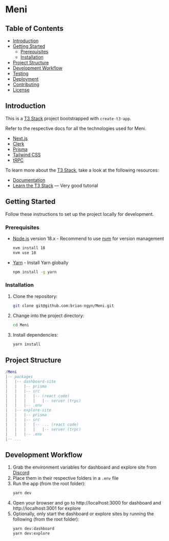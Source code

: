 # Meni

## Table of Contents

- [Introduction](#introduction)
- [Getting Started](#getting-started)
  - [Prerequisites](#prerequisites)
  - [Installation](#installation)
- [Project Structure](#project-structure)
- [Development Workflow](#development-workflow)
- [Testing](#testing)
- [Deployment](#deployment)
- [Contributing](#contributing)
- [License](#license)

## Introduction

This is a [T3 Stack](https://create.t3.gg/) project bootstrapped with `create-t3-app`.

Refer to the respective docs for all the technologies used for Meni.

- [Next.js](https://nextjs.org)
- [Clerk](https://clerk.com/docs)
- [Prisma](https://prisma.io)
- [Tailwind CSS](https://tailwindcss.com)
- [tRPC](https://trpc.io)

To learn more about the [T3 Stack](https://create.t3.gg/), take a look at the following resources:

- [Documentation](https://create.t3.gg/en/introduction)
- [Learn the T3 Stack](https://www.youtube.com/watch?v=YkOSUVzOAA4) — Very good tutorial



## Getting Started

Follow these instructions to set up the project locally for development.

### Prerequisites

- [Node.js](https://nodejs.org/) version 18.x - Recommend to use [nvm](https://github.com/nvm-sh/nvm) for version management
    ```bash
    nvm install 18
    nvm use 18
    ```
- [Yarn](https://github.com/yarnpkg/yarn) - Install Yarn globally
    ```bash
    npm install -g yarn
    ```

### Installation

1. Clone the repository:
    ```bash
    git clone git@github.com:brian-ngyn/Meni.git
    ```
2. Change into the project directory:
    ```bash
    cd Meni
    ```
3. Install dependencies:
    ```bash
    yarn install
    ```

## Project Structure

```lua
/Meni
|-- packages
|   |-- dashboard-site
|   |   |-- prisma
|   |   |-- src
|   |   |   |-- (react code)
|   |   |   |   |-- server (trpc)
|   |   |-- .env
|   |-- explore-site
|   |   |-- prisma
|   |   |-- src
|   |   |   |-- ... (react code)
|   |   |   |   |-- server (trpc)
|   |   |-- .env
|-- ...
```

## Development Workflow
1. Grab the environment variables for dashboard and explore site from [Discord](https://discord.com/channels/1062460895164383252/1070818506502844508)
2. Place them in their respective folders in a ```.env``` file
3. Run the app (from the root folder):
    ```bash
    yarn dev
    ```
4. Open your browser and go to http://localhost:3000 for dashboard and  http://localhost:3001 for explore
5. Optionally, only start the dashboard or explore sites by running the following (from the root folder):
    ```bash
    yarn dev:dashboard
    yarn dev:explore
    ```